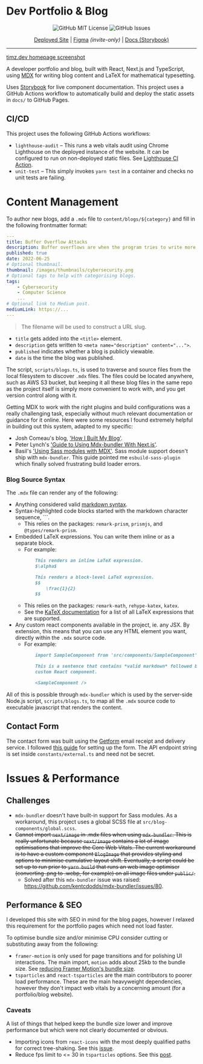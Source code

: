 # Dev Portfolio & Blog

<p align="center">
    <img src="https://img.shields.io/github/license/Tymotex/timz.dev" alt="GitHub MIT License" >
    <!-- <img src="https://img.shields.io/github/repo-size/Tymotex/timz.dev" alt="GitHub Repo Size" > -->
    <img src="https://img.shields.io/github/issues/Tymotex/timz.dev" alt="GitHub Issues" >
</p>

<p align="center">
    <a href="https://timz.dev">Deployed Site</a> |
    <a href="https://www.figma.com/file/kSDFLWSycGG4lXjn0seVv3/timz.dev-Blog-Design?node-id=0%3A1">Figma</a> <em>(invite-only)</em> | 
    <a href="https://storybook.timz.dev">Docs (Storybook)</a>
</p>
 
---

[timz.dev homepage screenshot](/public/images/portfolio-home.png)

A developer portfolio and blog, built with React, Next.js and TypeScript, using
[MDX](https://mdxjs.com/) for writing blog content and LaTeX for mathematical
typesetting.

Uses [Storybook](https://storybook.js.org/) for live component documentation. 
This project uses a GitHub Actions workflow to automatically build and deploy 
the static assets in `docs/` to GitHub Pages.

## CI/CD
This project uses the following GitHub Actions workflows:
- `lighthouse-audit` &ndash; This runs a web vitals audit using Chrome Lighthouse on the deployed
    instance of the website. It can be configured to run on non-deployed static
    files. See [Lighthouse CI Action](https://github.com/marketplace/actions/lighthouse-ci-action).
- `unit-test` &ndash; This simply invokes `yarn test` in a container and checks no unit tests are
    failing.

# Content Management

To author new blogs, add a `.mdx` file to `content/blogs/${category}` and fill in the
following frontmatter format:

```yaml
---
title: Buffer Overflow Attacks
description: Buffer overflows are when the program tries to write more elements into an array's allocated size.
published: true
date: 2022-06-25
# Optional thumbnail.
thumbnail: /images/thumbnails/cybersecurity.png
# Optional tags to help with categorising blogs.
tags:
    - Cybersecurity
    - Computer Science
    ...
# Optional link to Medium post.
mediumLink: https://...
---
```

> The filename will be used to construct a URL slug.
- `title` gets added into the `<title>` element.
- `description` gets written to `<meta name="description" content="...">`.
- `published` indicates whether a blog is publicly viewable.
- `date` is the time the blog was published.

The script, `scripts/blogs.ts`, is used to traverse and source files from the
local filesystem to discover `.mdx` files. The files could be located
anywhere, such as AWS S3 bucket, but keeping it all these blog files in the
same repo as the project itself is simply more convenient to work with, and you
get version control along with it.

Getting MDX to work with the right plugins and build configurations was a really
challenging task, especially without much relevant documentation or guidance for
it online. Here were some resources I found extremely helpful in building out
this system, adapted to my specific: 
- Josh Comeau's blog, ['How I Built My Blog'](https://www.joshwcomeau.com/blog/how-i-built-my-blog/).
- Peter Lynch's ['Guide to Using Mdx-bundler With Next.js'](https://www.peterlunch.com/blog/mdx-bundler-beginners).
- Basil's ['Using Sass modules with MDX'](https://www.qbasil.dev/blog/mdx-w-scss).
  Sass module support doesn't ship with `mdx-bundler`. This guide pointed me
  `esbuild-sass-plugin` which finally solved frustrating build loader errors.

### Blog Source Syntax

The `.mdx` file can render any of the following:
* Anything considered valid [markdown syntax](https://www.markdownguide.org/cheat-sheet/).
* Syntax-highlighted code blocks started with the markdown character sequence, ```.
    - This relies on the packages: `remark-prism`, `prismjs`, and `@types/remark-prism`.
* Embedded LaTeX expressions. You can write them inline or as a separate block.
    - For example:
        ```md
            This renders an inline LaTeX expression.
            $\alpha$  

            This renders a block-level LaTeX expression.
            $$
                \frac{1}{2}
            $$
        ```
    - This relies on the packages: `remark-math`, `rehype-katex`, `katex`.
    - See the [KaTeX documentation](https://katex.org/docs/supported.html) for a
      list of all LaTeX expressions that are supported.
* Any custom react components available in the project, ie. any JSX. By
  extension, this means that you can use any HTML element you want, directly
  within the `.mdx` source code.
    - For example:
        ```md
            import SampleComponent from 'src/components/SampleComponent';

            This is a sentence that contains *valid markdown* followed by a 
            custom React component.

            <SampleComponent />
        ```
All of this is possible through `mdx-bundler` which is used by the server-side
Node.js script, `scripts/blogs.ts`, to map all the `.mdx` source code to
executable javascript that renders the content.

## Contact Form

The contact form was built using the [Getform](https://getform.io/) email receipt and delivery service.
I followed [this guide](https://blog.getform.io/building-nextjs-forms-using-getform/) for setting up the form.
The API endpoint string is set inside `constants/external.ts` and need not be secret.

# Issues & Performance

## Challenges

- `mdx-bundler` doesn't have built-in support for Sass modules. As a workaround,
  this project uses a global SCSS file at `src/blog-components/global.scss`.
- ~~Cannot import `next/image` in .mdx files when using `mdx-bundler`. This is 
  really unfortunate because `next/image` contains a lot of image optimisations
  that improve the Core Web Vitals. The current workaround is to have a custom
  component `BlogImage` that provides styling and options to minimise cumulative
  layout shift. Eventually, a script could be set up to run prior to
  `yarn build` that runs an web image optimiser (converting .png to .webp, for
  example) on all image files under `public/`.~~
    - Solved after this `mdx-bundler` issue was raised: https://github.com/kentcdodds/mdx-bundler/issues/80.

## Performance & SEO
I developed this site with SEO in mind for the blog pages, however I
relaxed this requirement for the portfolio pages which need not load 
faster.

To optimise bundle size and/or minimise CPU consider cutting or substituting
away from the following:
- `framer-motion` is only used for page transitions and for polishing UI
  interactions. The main import, `motion` adds about 25kb to the bundle size.
  See [reducing Framer Motion's bundle size](https://www.framer.com/docs/guide-reduce-bundle-size/).
- `tsparticles` and `react-tsparticles` are the main contributors to poorer load 
  performance. These are the main heavyweight dependencies, however they don't
  impact web vitals by a concerning amount (for a portfolio/blog website).

### Caveats
A list of things that helped keep the bundle size lower and improve performance
but which were not clearly documented or obvious.

- Importing icons from `react-icons` with the most deeply qualified paths for correct tree-shaking. See this [issue](https://github.com/react-icons/react-icons/issues/154).
- Reduce fps limit to <= 30 in `tsparticles` options. See this [post](https://stackoverflow.com/questions/59268732/optimise-particles-js-background-to-avoid-high-cpu-usage).
